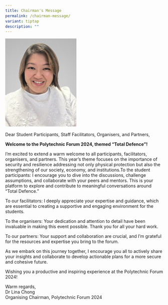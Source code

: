 ```yaml
---
title: Chairman's Message
permalink: /chairman-message/
variant: tiptap
description: ""
---
```

<p></p>
<p></p>
<div class="isomer-image-wrapper">
<img style="width: 45%;" height="auto" width="100%" alt="" src="/images/PF 2024/About PF 2024/chairman_lina.jpg">
</div>
<p>Dear Student Participants, Staff Facilitators, Organisers, and Partners,</p>
<p></p>
<p><strong>Welcome to the Polytechnic Forum 2024, themed “Total Defence”!<br></strong>
</p>
<p>I’m excited to extend a warm welcome to all participants, facilitators,
organisers, and partners. This year’s theme focuses on the importance of
security and resilience addressing not only physical protection but also
the strengthening of our society, economy, and institutions.To the student
participants: I encourage you to dive into the discussions, challenge assumptions,
and collaborate with your peers and mentors. This is your platform to explore
and contribute to meaningful conversations around “Total Defence.”</p>
<p></p>
<p>To our facilitators: I deeply appreciate your expertise and guidance,
which are essential to creating a supportive and engaging environment for
the students.</p>
<p></p>
<p>To the organisers: Your dedication and attention to detail have been invaluable
in making this event possible. Thank you for all your hard work.</p>
<p></p>
<p>To our partners: Your support and collaboration are crucial, and I’m grateful
for the resources and expertise you bring to the forum.</p>
<p></p>
<p>As we embark on this journey together, I encourage you all to actively
share your insights and collaborate to develop actionable plans for a more
secure and cohesive future.</p>
<p></p>
<p>Wishing you a productive and inspiring experience at the Polytechnic Forum
2024!</p>
<p></p>
<p>Warm regards,
<br>Dr Lina Chong
<br>Organising Chairman, Polytechnic Forum 2024</p>